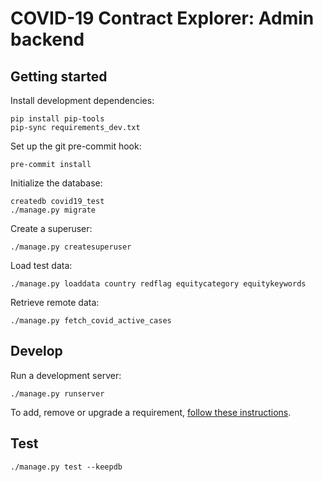 # COVID-19 Contract Explorer: Admin backend

## Getting started

Install development dependencies:

```shell
pip install pip-tools
pip-sync requirements_dev.txt
```

Set up the git pre-commit hook:

```shell
pre-commit install
```

Initialize the database:

```shell
createdb covid19_test
./manage.py migrate
```

Create a superuser:

```shell
./manage.py createsuperuser
```

Load test data:

```shell
./manage.py loaddata country redflag equitycategory equitykeywords
```

Retrieve remote data:

```shell
./manage.py fetch_covid_active_cases
```

## Develop

Run a development server:

```shell
./manage.py runserver
```

To add, remove or upgrade a requirement, [follow these instructions](https://ocp-software-handbook.readthedocs.io/en/latest/python/applications.html#requirements).

## Test

```shell
./manage.py test --keepdb
```
